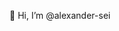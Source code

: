 👋 Hi, I’m @alexander-sei

<!---
alexander-sei/alexander-sei is a ✨ special ✨ repository because its `README.md` (this file) appears on your GitHub profile.
You can click the Preview link to take a look at your changes.
--->
